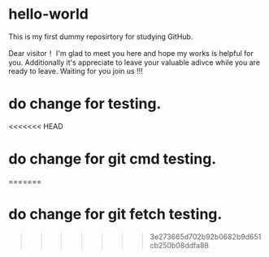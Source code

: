 # hello-world
This is my first dummy reposirtory for studying GitHub.

Dear visitor！
I'm glad to meet you here and hope my works is helpful for you. Additionally it's appreciate to leave your valuable adivce while you are ready to leave.
Waiting for you join us !!!
# do change for testing.
<<<<<<< HEAD
# do change for git cmd testing.
=======
# do change for git fetch testing.
>>>>>>> 3e273665d702b92b0682b9d651cb250b08ddfa88
